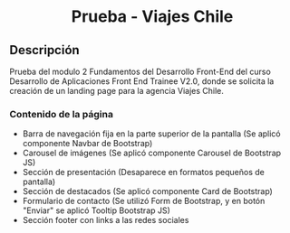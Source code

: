 <h1 align="center"> Prueba - Viajes Chile </h1>
<h2> Descripción </h2>
<p> Prueba del modulo 2 Fundamentos del Desarrollo Front-End del curso Desarrollo de Aplicaciones Front End Trainee V2.0, donde se solicita la creación de un landing page para la agencia Viajes Chile.</p>

<h3>Contenido de la página </h3>

- Barra de navegación fija en la parte superior de la pantalla (Se aplicó componente Navbar de Bootstrap)
- Carousel de imágenes (Se aplicó componente Carousel de Bootstrap JS)
- Sección de presentación (Desaparece en formatos pequeños de pantalla)
- Sección de destacados (Se aplicó componente Card de Bootstrap)
- Formulario de contacto (Se utilizó Form de Bootstrap, y en botón "Enviar" se aplicó Tooltip Bootstrap JS)
- Sección footer con links a las redes sociales




